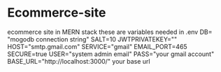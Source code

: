 # Ecommerce-site
ecommerce site in MERN stack
these are variables needed in .env
DB= "mogodb connection string"
SALT=10
JWTPRIVATEKEY=""
HOST="smtp.gmail.com"
SERVICE="gmail"
EMAIL_PORT=465
SECURE=true
USER="system admin email"
PASS="your gmail account" 
BASE_URL="http://localhost:3000/" your base url
